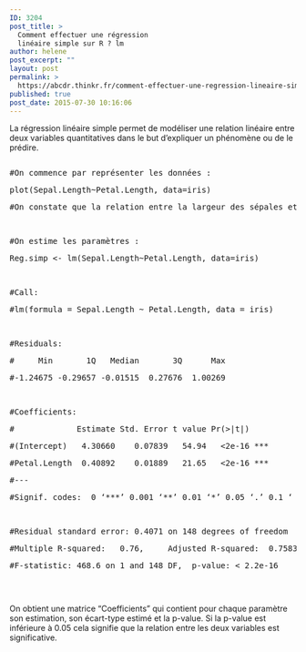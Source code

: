 ```yaml
---
ID: 3204
post_title: >
  Comment effectuer une régression
  linéaire simple sur R ? lm
author: helene
post_excerpt: ""
layout: post
permalink: >
  https://abcdr.thinkr.fr/comment-effectuer-une-regression-lineaire-simple-sur-r-lm/
published: true
post_date: 2015-07-30 10:16:06
---
```

<p>La régression linéaire simple permet de modéliser une relation linéaire entre deux variables quantitatives dans le but d’expliquer un phénomène ou de le prédire.</p><p> <pre></p><p>#On commence par représenter les données :</p><p>plot(Sepal.Length~Petal.Length, data=iris)</p><p>#On constate que la relation entre la largeur des sépales et celle des pétales semble être linéaire</p><p> </p><p>#On estime les paramètres :</p><p>Reg.simp &lt;- lm(Sepal.Length~Petal.Length, data=iris)</p><p> </p><p>#Call:</p><p>#lm(formula = Sepal.Length ~ Petal.Length, data = iris)</p><p> </p><p>#Residuals:</p><p>#     Min       1Q   Median       3Q      Max</p><p>#-1.24675 -0.29657 -0.01515  0.27676  1.00269</p><p> </p><p>#Coefficients:</p><p>#             Estimate Std. Error t value Pr(&gt;|t|)   </p><p>#(Intercept)   4.30660    0.07839   54.94   &lt;2e-16 ***</p><p>#Petal.Length  0.40892    0.01889   21.65   &lt;2e-16 ***</p><p>#---</p><p>#Signif. codes:  0 ‘***’ 0.001 ‘**’ 0.01 ‘*’ 0.05 ‘.’ 0.1 ‘ ’ 1</p><p> </p><p>#Residual standard error: 0.4071 on 148 degrees of freedom</p><p>#Multiple R-squared:   0.76,     Adjusted R-squared:  0.7583</p><p>#F-statistic: 468.6 on 1 and 148 DF,  p-value: &lt; 2.2e-16</p><p></pre>   </p><p>On obtient une matrice “Coefficients” qui contient pour chaque paramètre son estimation, son écart-type estimé et la p-value. Si la p-value est inférieure à 0.05 cela signifie que la relation entre les deux variables est significative.</p><p></p>